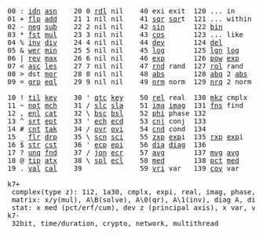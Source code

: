 <pre>
00 : <a href="../../blob/master/k.go#L656">idn</a> <a href="../../blob/master/k.go#L3346">asn</a>    20 0 <a href="../../blob/master/k.go#L3081">rdl</a> nil    40 exi exit  120 ... in       60   140
01 + <a href="../../blob/master/k.go#L657">flp</a> <a href="../../blob/master/k.go#L1840">add</a>    21 1 nil nil    41 <a href="../../blob/master/k.go#L1646">sqr</a> <a href="../../blob/master/k.go#L1646">sqr</a>t  121 ... within   61   141
02 - <a href="../../blob/master/k.go#L754">neg</a> <a href="../../blob/master/k.go#L1841">sub</a>    22 2 nil nil    42 <a href="../../blob/master/k.go#L1649">sin</a>       122 <a href="../../blob/master/k.go#L3248">bin</a>          62   142
03 * <a href="../../blob/master/k.go#L757">fst</a> <a href="../../blob/master/k.go#L1842">mul</a>    23 3 nil nil    43 <a href="../../blob/master/k.go#L1652">cos</a>       123 ... like     63   143
04 % <a href="../../blob/master/k.go#L798">inv</a> <a href="../../blob/master/k.go#L1843">div</a>    24 4 nil nil    44 <a href="../../blob/master/k.go#L4183">dev</a>       124 <a href="../../blob/master/k.go#L3591">del</a>          64   144
05 & <a href="../../blob/master/k.go#L801">wer</a> <a href="../../blob/master/k.go#L1844">min</a>    25 5 nil nil    45 <a href="../../blob/master/k.go#L1670">log</a>       125 <a href="../../blob/master/k.go#L1849">lgn</a> <a href="../../blob/master/k.go#L1670">log</a>      65   145
06 | <a href="../../blob/master/k.go#L825">rev</a> <a href="../../blob/master/k.go#L1845">max</a>    26 6 nil nil    46 <a href="../../blob/master/k.go#L1673">exp</a>       126 <a href="../../blob/master/k.go#L1852">pow</a> <a href="../../blob/master/k.go#L1673">exp</a>      66   146
07 < <a href="../../blob/master/k.go#L856">asc</a> <a href="../../blob/master/k.go#L1846">les</a>    27 7 nil nil    47 <a href="../../blob/master/k.go#L3672">rnd</a> rand  127 <a href="../../blob/master/k.go#L3624">rol</a> rand     67   147
08 > dst <a href="../../blob/master/k.go#L1847">mor</a>    28 8 nil nil    48 <a href="../../blob/master/k.go#L1655">abs</a>       128 <a href="../../blob/master/k.go#L1663">abq</a> 2 <a href="../../blob/master/k.go#L1655">abs</a>    68   148
09 = <a href="../../blob/master/k.go#L872">grp</a> <a href="../../blob/master/k.go#L1848">eql</a>    29 9 nil nil    49 <a href="../../blob/master/k.go#L3760">nrm</a> norm  129 <a href="../../blob/master/k.go#L3761">nrq</a> 2 norm   69   149
                                                                       
10 ! <a href="../../blob/master/k.go#L905">til</a> <a href="../../blob/master/k.go#L1892">key</a>    30 ' <a href="../../blob/master/k.go#L2658">qtc</a> <a href="../../blob/master/k.go#L1892">key</a>    50 <a href="../../blob/master/k.go#L1676">rel</a> real  130 <a href="../../blob/master/k.go#L4106">mkz</a> cmplx    70   150
11 ~ <a href="../../blob/master/k.go#L966">not</a> <a href="../../blob/master/k.go#L1926">mch</a>    31 / <a href="../../blob/master/k.go#L2659">slc</a> <a href="../../blob/master/k.go#L2656">sla</a>    51 <a href="../../blob/master/k.go#L1677">ima</a> <a href="../../blob/master/k.go#L1677">ima</a>g  131 <a href="../../blob/master/k.go#L2363">fns</a> find     71   151
12 , <a href="../../blob/master/k.go#L985">enl</a> <a href="../../blob/master/k.go#L1971">cat</a>    32 \ <a href="../../blob/master/k.go#L2660">bsc</a> <a href="../../blob/master/k.go#L2657">bsl</a>    52 <a href="../../blob/master/k.go#L1678">phi</a> phase 132              72   152
13 ^ <a href="../../blob/master/k.go#L1003">srt</a> <a href="../../blob/master/k.go#L2079">ept</a>    33 ' <a href="../../blob/master/k.go#L2667">ech</a> <a href="../../blob/master/k.go#L2693">ecd</a>    53 <a href="../../blob/master/k.go#L1706">cnj</a> conj  133              73   153
14 # <a href="../../blob/master/k.go#L1004">cnt</a> <a href="../../blob/master/k.go#L2105">tak</a>    34 / <a href="../../blob/master/k.go#L2790">ovr</a> <a href="../../blob/master/k.go#L2931">ovi</a>    54 <a href="../../blob/master/k.go#L3940">cnd</a> cond  134              74   154
15 _ <a href="../../blob/master/k.go#L1012">flr</a> <a href="../../blob/master/k.go#L2172">drp</a>    35 \ <a href="../../blob/master/k.go#L2852">scn</a> <a href="../../blob/master/k.go#L2964">sci</a>    55 <a href="../../blob/master/k.go#L1764">zxp</a> <a href="../../blob/master/k.go#L1673">exp</a>i  135 <a href="../../blob/master/k.go#L1727">rxp</a> <a href="../../blob/master/k.go#L1673">exp</a>i     75   155
16 $ <a href="../../blob/master/k.go#L1021">str</a> <a href="../../blob/master/k.go#L2276">cst</a>    36 ' <a href="../../blob/master/k.go#L2713">ecp</a> <a href="../../blob/master/k.go#L2742">epi</a>    56 <a href="../../blob/master/k.go#L941">dia</a> <a href="../../blob/master/k.go#L941">dia</a>g  136              76   156
17 ? <a href="../../blob/master/k.go#L1087">unq</a> <a href="../../blob/master/k.go#L2340">fnd</a>    37 / <a href="../../blob/master/k.go#L3197">jon</a> <a href="../../blob/master/k.go#L2762">ecr</a>    57 <a href="../../blob/master/k.go#L4278">avg</a>       137 <a href="../../blob/master/k.go#L4309">mvg</a> <a href="../../blob/master/k.go#L4278">avg</a>      77   157
18 @ <a href="../../blob/master/k.go#L1119">tip</a> <a href="../../blob/master/k.go#L2395">atx</a>    38 \ <a href="../../blob/master/k.go#L3164">spl</a> <a href="../../blob/master/k.go#L2776">ecl</a>    58 <a href="../../blob/master/k.go#L4414">med</a>       138 <a href="../../blob/master/k.go#L4426">pct</a> <a href="../../blob/master/k.go#L4414">med</a>      78   158
19 . <a href="../../blob/master/k.go#L1129">val</a> <a href="../../blob/master/k.go#L2510">cal</a>    39              59 <a href="../../blob/master/k.go#L4209">vri</a> var   139 <a href="../../blob/master/k.go#L4230">cov</a> var      79   15

k7+
 complex(type z): 1i2, 1a30, cmplx, expi, real, imag, phase, conj, rand 3i(binormal)
 matrix: x/y(mul), A\B(solve), A\0(qr), A\1(inv), diag A, diag v, norm, cond
 stat: x med (pct/erf/cum), dev z (principal axis), x var, var z (cov), x avg (cum/win/exp)
k7-
 32bit, time/duration, crypto, network, multithread

</pre>